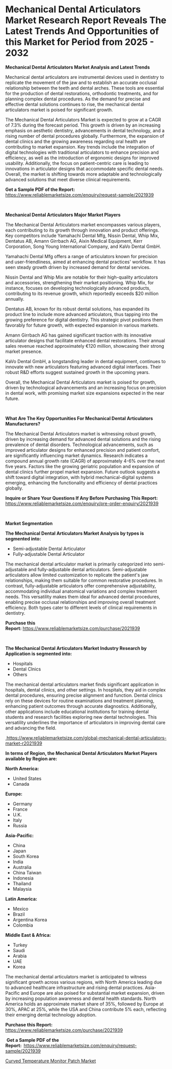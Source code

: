 <p><h1>Mechanical Dental Articulators Market Research Report Reveals The Latest Trends And Opportunities of this Market for Period from 2025 - 2032</h1></p><p><strong>Mechanical Dental Articulators Market Analysis and Latest Trends</strong></p>
<p><p>Mechanical dental articulators are instrumental devices used in dentistry to replicate the movement of the jaw and to establish an accurate occlusal relationship between the teeth and dental arches. These tools are essential for the production of dental restorations, orthodontic treatments, and for planning complex dental procedures. As the demand for precise and effective dental solutions continues to rise, the mechanical dental articulators market is poised for significant growth.</p><p>The Mechanical Dental Articulators Market is expected to grow at a CAGR of 7.3% during the forecast period. This growth is driven by an increasing emphasis on aesthetic dentistry, advancements in dental technology, and a rising number of dental procedures globally. Furthermore, the expansion of dental clinics and the growing awareness regarding oral health are contributing to market expansion. Key trends include the integration of digital technologies with traditional articulators to enhance precision and efficiency, as well as the introduction of ergonomic designs for improved usability. Additionally, the focus on patient-centric care is leading to innovations in articulator designs that accommodate specific dental needs. Overall, the market is shifting towards more adaptable and technologically advanced solutions that meet diverse clinical requirements.</p></p>
<p><strong>Get a Sample PDF of the Report:&nbsp;</strong> <a href="https://www.reliablemarketsize.com/enquiry/request-sample/2021939?utm_campaign=2778&utm_medium=2&utm_source=Github&utm_content=ia&utm_term=29032025&utm_id=mechanical-dental-articulators">https://www.reliablemarketsize.com/enquiry/request-sample/2021939</a></p>
<p>&nbsp;</p>
<p><strong>Mechanical Dental Articulators Major Market Players</strong></p>
<p><p>The Mechanical Dental Articulators market encompasses various players, each contributing to its growth through innovation and product offerings. Key competitors include Yamahachi Dental Mfg, Nissin Dental, Whip Mix, Dentatus AB, Amann Girrbach AG, Aixin Medical Equipment, Kerr Corporation, Song Young International Company, and KaVo Dental GmbH. </p><p>Yamahachi Dental Mfg offers a range of articulators known for precision and user-friendliness, aimed at enhancing dental practices' workflow. It has seen steady growth driven by increased demand for dental services.</p><p>Nissin Dental and Whip Mix are notable for their high-quality articulators and accessories, strengthening their market positioning. Whip Mix, for instance, focuses on developing technologically advanced products, contributing to its revenue growth, which reportedly exceeds $20 million annually. </p><p>Dentatus AB, known for its robust dental solutions, has expanded its product line to include more advanced articulators, thus tapping into the growing preference for digital dentistry. This strategic pivot positions them favorably for future growth, with expected expansion in various markets.</p><p>Amann Girrbach AG has gained significant traction with its innovative articulator designs that facilitate enhanced dental restorations. Their annual sales revenue reached approximately €120 million, showcasing their strong market presence.</p><p>KaVo Dental GmbH, a longstanding leader in dental equipment, continues to innovate with new articulators featuring advanced digital interfaces. Their robust R&D efforts suggest sustained growth in the upcoming years.</p><p>Overall, the Mechanical Dental Articulators market is poised for growth, driven by technological advancements and an increasing focus on precision in dental work, with promising market size expansions expected in the near future.</p></p>
<p>&nbsp;</p>
<p><strong>What Are The Key Opportunities For Mechanical Dental Articulators Manufacturers?</strong></p>
<p><p>The Mechanical Dental Articulators market is witnessing robust growth, driven by increasing demand for advanced dental solutions and the rising prevalence of dental disorders. Technological advancements, such as improved articulator designs for enhanced precision and patient comfort, are significantly influencing market dynamics. Research indicates a compound annual growth rate (CAGR) of approximately 4-6% over the next five years. Factors like the growing geriatric population and expansion of dental clinics further propel market expansion. Future outlook suggests a shift toward digital integration, with hybrid mechanical-digital systems emerging, enhancing the functionality and efficiency of dental practices globally.</p></p>
<p><strong>Inquire or Share Your Questions If Any Before Purchasing This Report:</strong> <a href="https://www.reliablemarketsize.com/enquiry/pre-order-enquiry/2021939?utm_campaign=2778&utm_medium=2&utm_source=Github&utm_content=ia&utm_term=29032025&utm_id=mechanical-dental-articulators">https://www.reliablemarketsize.com/enquiry/pre-order-enquiry/2021939</a></p>
<p>&nbsp;</p>
<p><strong>Market Segmentation</strong></p>
<p><strong>The Mechanical Dental Articulators Market Analysis by types is segmented into:</strong></p>
<p><ul><li>Semi-adjustable Dental Articulator</li><li>Fully-adjustable Dental Articulator</li></ul></p>
<p><p>The mechanical dental articulator market is primarily categorized into semi-adjustable and fully-adjustable dental articulators. Semi-adjustable articulators allow limited customization to replicate the patient's jaw relationships, making them suitable for common restorative procedures. In contrast, fully-adjustable articulators offer comprehensive adjustability, accommodating individual anatomical variations and complex treatment needs. This versatility makes them ideal for advanced dental procedures, enabling precise occlusal relationships and improving overall treatment efficiency. Both types cater to different levels of clinical requirements in dentistry.</p></p>
<p><strong>Purchase this Report:&nbsp;</strong><a href="https://www.reliablemarketsize.com/purchase/2021939?utm_campaign=2778&utm_medium=2&utm_source=Github&utm_content=ia&utm_term=29032025&utm_id=mechanical-dental-articulators">https://www.reliablemarketsize.com/purchase/2021939</a></p>
<p>&nbsp;</p>
<p><strong>The Mechanical Dental Articulators Market Industry Research by Application is segmented into:</strong></p>
<p><ul><li>Hospitals</li><li>Dental Clnics</li><li>Others</li></ul></p>
<p><p>The mechanical dental articulators market finds significant application in hospitals, dental clinics, and other settings. In hospitals, they aid in complex dental procedures, ensuring precise alignment and function. Dental clinics rely on these devices for routine examinations and treatment planning, enhancing patient outcomes through accurate diagnostics. Additionally, other applications include educational institutions for training dental students and research facilities exploring new dental technologies. This versatility underlines the importance of articulators in improving dental care and advancing the field.</p></p>
<p><a href="https://www.reliablemarketsize.com/global-mechanical-dental-articulators-market-r2021939?utm_campaign=2778&utm_medium=2&utm_source=Github&utm_content=ia&utm_term=29032025&utm_id=mechanical-dental-articulators">&nbsp;https://www.reliablemarketsize.com/global-mechanical-dental-articulators-market-r2021939</a></p>
<p><strong>In terms of Region, the Mechanical Dental Articulators Market Players available by Region are:</strong></p>
<p>
    <p> <strong> North America: </strong>
        <ul>
            <li>United States</li>
            <li>Canada</li>
        </ul>
        </p> 
    <p> <strong> Europe: </strong>
        <ul>
            <li>Germany</li>
            <li>France</li>
            <li>U.K.</li>
            <li>Italy</li>
            <li>Russia</li>
        </ul>
        </p> 
    <p> <strong> Asia-Pacific: </strong>
        <ul>
            <li>China</li>
            <li>Japan</li>
            <li>South Korea</li>
            <li>India</li>
            <li>Australia</li>
            <li>China Taiwan</li>
            <li>Indonesia</li>
            <li>Thailand</li>
            <li>Malaysia</li>
        </ul>
        </p> 
    <p> <strong> Latin America: </strong>
        <ul>
            <li>Mexico</li>
            <li>Brazil</li>
            <li>Argentina Korea</li>
            <li>Colombia</li>
        </ul>
        </p> 
    <p> <strong> Middle East & Africa: </strong>
        <ul>
            <li>Turkey</li>
            <li>Saudi</li>
            <li>Arabia</li>
            <li>UAE</li>
            <li>Korea</li>
        </ul>
    </p>
    </p>
<p><p>The mechanical dental articulators market is anticipated to witness significant growth across various regions, with North America leading due to advanced healthcare infrastructure and rising dental practices. Asia-Pacific and Europe are also poised for substantial market expansion, driven by increasing population awareness and dental health standards. North America holds an approximate market share of 35%, followed by Europe at 30%, APAC at 25%, while the USA and China contribute 5% each, reflecting their emerging dental technology adoption.</p></p>
<p><strong>Purchase this Report: </strong><a href="https://www.reliablemarketsize.com/purchase/2021939?utm_campaign=2778&utm_medium=2&utm_source=Github&utm_content=ia&utm_term=29032025&utm_id=mechanical-dental-articulators">https://www.reliablemarketsize.com/purchase/2021939</a></p>
<p>&nbsp;<strong>Get a Sample PDF of the Report:&nbsp;&nbsp;</strong><a href="https://www.reliablemarketsize.com/enquiry/request-sample/2021939?utm_campaign=2778&utm_medium=2&utm_source=Github&utm_content=ia&utm_term=29032025&utm_id=mechanical-dental-articulators">https://www.reliablemarketsize.com/enquiry/request-sample/2021939</a></p>
<p><strong></strong></p>
<p><p><a href="https://github.com/adyawafurber1/Market-Research-Report-List-1/blob/main/curved-temperature-monitor-patch-market.md?utm_campaign=2778&utm_medium=2&utm_source=Github&utm_content=ia&utm_term=29032025&utm_id=mechanical-dental-articulators">Curved Temperature Monitor Patch Market</a></p></p>